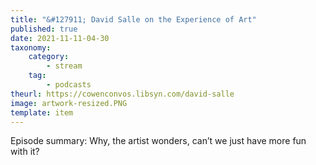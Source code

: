 ```yaml
---
title: "&#127911; David Salle on the Experience of Art"
published: true
date: 2021-11-11-04-30
taxonomy:
    category:
        - stream
    tag:
        - podcasts
theurl: https://cowenconvos.libsyn.com/david-salle
image: artwork-resized.PNG
template: item
---
```


Episode summary: Why, the artist wonders, can&rsquo;t we just have more fun with it?
